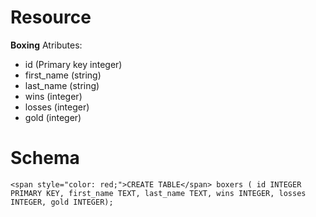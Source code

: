 # Resource
**Boxing**
Atributes:
- id (Primary key integer)
- first_name (string)
- last_name (string)
- wins (integer)
- losses (integer)
- gold (integer)

# Schema
`<span style="color: red;">CREATE TABLE</span> boxers (
id INTEGER PRIMARY KEY,
first_name TEXT,
last_name TEXT,
wins INTEGER,
losses INTEGER,
gold INTEGER);`
